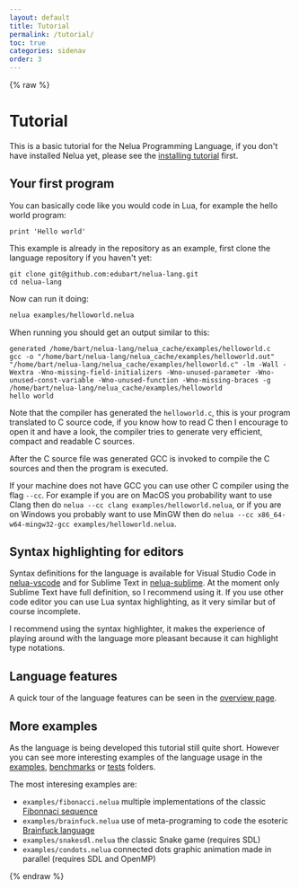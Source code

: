 ```yaml
---
layout: default
title: Tutorial
permalink: /tutorial/
toc: true
categories: sidenav
order: 3
---
```


{% raw %}

# Tutorial

This is a basic tutorial for the Nelua Programming Language, if you don't have installed
Nelua yet, please see the [installing tutorial](/installing) first.

## Your first program

You can basically code like you would code in Lua, for example the hello world program:

```nelua
print 'Hello world'
```

This example is already in the repository as an example, first clone the language repository
if you haven't yet:

```
git clone git@github.com:edubart/nelua-lang.git
cd nelua-lang
```

Now can run it doing:
```sh
nelua examples/helloworld.nelua 
```

When running you should get an output similar to this:
```
generated /home/bart/nelua-lang/nelua_cache/examples/helloworld.c
gcc -o "/home/bart/nelua-lang/nelua_cache/examples/helloworld.out" "/home/bart/nelua-lang/nelua_cache/examples/helloworld.c" -lm -Wall -Wextra -Wno-missing-field-initializers -Wno-unused-parameter -Wno-unused-const-variable -Wno-unused-function -Wno-missing-braces -g
/home/bart/nelua-lang/nelua_cache/examples/helloworld
hello world
```

Note that the compiler has generated the `helloworld.c`,
this is your program translated to C source code,
if you know how to read C then I encourage to open it and have a look,
the compiler tries to generate very efficient, compact and readable C sources.

After the C source file was generated GCC is invoked to compile the C sources
and then the program is executed.

If your machine does not have GCC you can use other C compiler using the flag `--cc`. 
For example if you are on MacOS you probability want to use Clang then 
do `nelua --cc clang examples/helloworld.nelua`,
or if you are on Windows you probably want to use MinGW then
do `nelua --cc x86_64-w64-mingw32-gcc examples/helloworld.nelua`.

## Syntax highlighting for editors

Syntax definitions for the language is available for
Visual Studio Code in [nelua-vscode](https://github.com/edubart/nelua-vscode) and
for Sublime Text in [nelua-sublime](https://github.com/edubart/nelua-sublime).
At the moment only Sublime Text have full definition, so I recommend using it.
If you use other code editor you can use Lua syntax highlighting,
as it very similar but of course incomplete.

I recommend using the syntax highlighter,
it makes the experience of playing around with the language more pleasant because
it can highlight type notations.

## Language features

A quick tour of the language features can be seen in the [overview page](/overview).

## More examples 

As the language is being developed this tutorial still quite short.
However you can see more interesting examples of the language usage in the
[examples](https://github.com/edubart/nelua-lang/tree/master/examples),
[benchmarks](https://github.com/edubart/nelua-lang/tree/master/benchmarks) or
[tests](https://github.com/edubart/nelua-lang/tree/master/tests)
 folders.

The most interesing examples are:
* `examples/fibonacci.nelua` multiple implementations of the classic [Fibonnaci sequence](https://en.wikipedia.org/wiki/Fibonacci_number)
* `examples/brainfuck.nelua` use of meta-programing to code the esoteric [Brainfuck language](https://en.wikipedia.org/wiki/Brainfuck)
* `examples/snakesdl.nelua` the classic Snake game (requires SDL)
* `examples/condots.nelua` connected dots graphic animation made in parallel (requires SDL and OpenMP)

{% endraw %}
